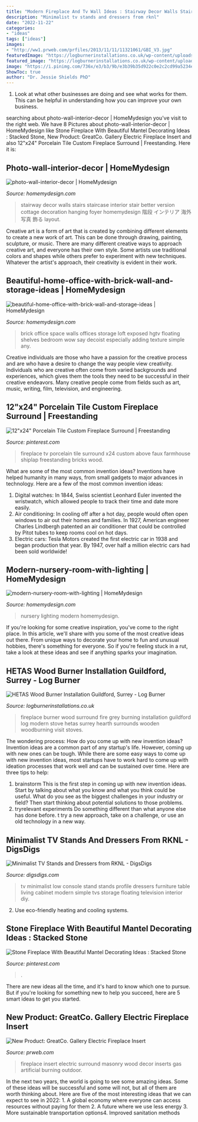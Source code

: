```yaml
---
title: "Modern Fireplace And Tv Wall Ideas : Stairway Decor Walls Stairs Staircase Interior Stair Better Version Cottage Decoration Hanging Foyer Homemydesign 階段 インテリア 海外 写真 飾る Layout"
description: "Minimalist tv stands and dressers from rknl"
date: "2022-11-22"
categories:
- "ideas"
tags: ["ideas"]
images:
- "http://ww1.prweb.com/prfiles/2013/11/11/11321061/GBI_V3.jpg"
featuredImage: "https://logburnerinstallations.co.uk/wp-content/uploads/2018/04/modern-fireplace-surround-0107.jpg"
featured_image: "https://logburnerinstallations.co.uk/wp-content/uploads/2018/04/modern-fireplace-surround-0107.jpg"
image: "https://i.pinimg.com/736x/e3/b3/9b/e3b39b35d922c0e2c2cd99a5234ebea8--beach-fireplace-fireplace-redo.jpg"
ShowToc: true
author: "Dr. Jessie Shields PhD"
---
```



1. Look at what other businesses are doing and see what works for them. This can be helpful in understanding how you can improve your own business. 

	

		
searching about photo-wall-interior-decor | HomeMydesign you've visit to the right web. We have 8 Pictures about photo-wall-interior-decor | HomeMydesign like Stone Fireplace With Beautiful Mantel Decorating Ideas : Stacked Stone, New Product: GreatCo. Gallery Electric Fireplace Insert and also 12&quot;x24&quot; Porcelain Tile Custom Fireplace Surround | Freestanding. Here it is:
		
    
## Photo-wall-interior-decor | HomeMydesign

<img loading=lazy src="https://homemydesign.com/wp-content/uploads/2014/04/photo-wall-interior-decor.jpg" onerror="this.onerror=null;this.src='https://tse1.mm.bing.net/th?id=OIP.IDmPS-BkPNbyFETX6qlfjAHaLT&amp;pid=15.1';" alt="photo-wall-interior-decor | HomeMydesign">

_Source: homemydesign.com_

>stairway decor walls stairs staircase interior stair better version cottage decoration hanging foyer homemydesign 階段 インテリア 海外 写真 飾る layout. 

	

Creative art is a form of art that is created by combining different elements to create a new work of art. This can be done through drawing, painting, sculpture, or music. There are many different creative ways to approach creative art, and everyone has their own style. Some artists use traditional colors and shapes while others prefer to experiment with new techniques. Whatever the artist's approach, their creativity is evident in their work.

    
## Beautiful-home-office-with-brick-wall-and-storage-ideas | HomeMydesign

<img loading=lazy src="https://homemydesign.com/wp-content/uploads/2019/03/beautiful-home-office-with-brick-wall-and-storage-ideas.jpg" onerror="this.onerror=null;this.src='https://tse1.mm.bing.net/th?id=OIP.6ANv3r-X1WNCspGGkv4cgAHaLH&amp;pid=15.1';" alt="beautiful-home-office-with-brick-wall-and-storage-ideas | HomeMydesign">

_Source: homemydesign.com_

>brick office space walls offices storage loft exposed hgtv floating shelves bedroom wow say decoist especially adding texture simple any. 

	

Creative individuals are those who have a passion for the creative process and are who have a desire to change the way people view creativity. Individuals who are creative often come from varied backgrounds and experiences, which gives them the tools they need to be successful in their creative endeavors. Many creative people come from fields such as art, music, writing, film, television, and engineering.

    
## 12&quot;x24&quot; Porcelain Tile Custom Fireplace Surround | Freestanding

<img loading=lazy src="https://i.pinimg.com/736x/e3/b3/9b/e3b39b35d922c0e2c2cd99a5234ebea8--beach-fireplace-fireplace-redo.jpg" onerror="this.onerror=null;this.src='https://tse2.mm.bing.net/th?id=OIP.qvD5qyyH5_vE2a55lB-qtAHaJ4&amp;pid=15.1';" alt="12&quot;x24&quot; Porcelain Tile Custom Fireplace Surround | Freestanding">

_Source: pinterest.com_

>fireplace tv porcelain tile surround x24 custom above faux farmhouse shiplap freestanding bricks wood. 

	

What are some of the most common invention ideas?
Inventions have helped humanity in many ways, from small gadgets to major advances in technology. Here are a few of the most common invention ideas:
1. Digital watches: In 1844, Swiss scientist Leonhard Euler invented the wristwatch, which allowed people to track their time and date more easily.
2. Air conditioning: In cooling off after a hot day, people would often open windows to air out their homes and families. In 1927, American engineer Charles Lindbergh patented an air conditioner that could be controlled by Pitot tubes to keep rooms cool on hot days.
3. Electric cars: Tesla Motors created the first electric car in 1938 and began production that year. By 1947, over half a million electric cars had been sold worldwide!

    
## Modern-nursery-room-with-lighting | HomeMydesign

<img loading=lazy src="https://homemydesign.com/wp-content/uploads/2014/06/modern-nursery-room-with-lighting.jpg" onerror="this.onerror=null;this.src='https://tse3.mm.bing.net/th?id=OIP.86GkAvQAfIDzYjJOdgaZQgHaLH&amp;pid=15.1';" alt="modern-nursery-room-with-lighting | HomeMydesign">

_Source: homemydesign.com_

>nursery lighting modern homemydesign. 

	

If you're looking for some creative inspiration, you've come to the right place. In this article, we'll share with you some of the most creative ideas out there. From unique ways to decorate your home to fun and unusual hobbies, there's something for everyone. So if you're feeling stuck in a rut, take a look at these ideas and see if anything sparks your imagination.

    
## HETAS Wood Burner Installation Guildford, Surrey - Log Burner

<img loading=lazy src="https://logburnerinstallations.co.uk/wp-content/uploads/2018/04/modern-fireplace-surround-0107.jpg" onerror="this.onerror=null;this.src='https://tse1.mm.bing.net/th?id=OIP.oY_5-jGh7rvfdZ3lyNW-3gHaJ4&amp;pid=15.1';" alt="HETAS Wood Burner Installation Guildford, Surrey - Log Burner">

_Source: logburnerinstallations.co.uk_

>fireplace burner wood surround fire grey burning installation guildford log modern stove hetas surrey hearth surrounds wooden woodburning visit stoves. 

	

The wondering process: How do you come up with new invention ideas?
Invention ideas are a common part of any startup's life. However, coming up with new ones can be tough. While there are some easy ways to come up with new invention ideas, most startups have to work hard to come up with ideation processes that work well and can be sustained over time. Here are three tips to help:
1) brainstorm
This is the first step in coming up with new invention ideas. Start by talking about what you know and what you think could be useful. What do you see as the biggest challenges in your industry or field? Then start thinking about potential solutions to those problems.
2) tryrelevant experiments
Do something different than what anyone else has done before. t try a new approach, take on a challenge, or use an old technology in a new way.

    
## Minimalist TV Stands And Dressers From RKNL - DigsDigs

<img loading=lazy src="https://www.digsdigs.com/photos/minimalist-tv-stand-linear-2.jpg" onerror="this.onerror=null;this.src='https://tse4.mm.bing.net/th?id=OIP.neWSp6Clff3gkpfxJ41rSwHaFL&amp;pid=15.1';" alt="Minimalist TV Stands and Dressers from RKNL - DigsDigs">

_Source: digsdigs.com_

>tv minimalist low console stand stands profile dressers furniture table living cabinet modern simple tvs storage floating television interior diy. 

	

2. Use eco-friendly heating and cooling systems.

    
## Stone Fireplace With Beautiful Mantel Decorating Ideas : Stacked Stone

<img loading=lazy src="https://i.pinimg.com/736x/67/01/11/6701113f70198aa544e8d0b09dfb2d8c--stacked-stone-fireplaces-rock-fireplaces.jpg" onerror="this.onerror=null;this.src='https://tse2.mm.bing.net/th?id=OIP.PQwe0iiFDz-RXS0pscE0twHaK3&amp;pid=15.1';" alt="Stone Fireplace With Beautiful Mantel Decorating Ideas : Stacked Stone">

_Source: pinterest.com_

>. 

	

There are new ideas all the time, and it's hard to know which one to pursue. But if you're looking for something new to help you succeed, here are 5 smart ideas to get you started.

    
## New Product: GreatCo. Gallery Electric Fireplace Insert

<img loading=lazy src="http://ww1.prweb.com/prfiles/2013/11/11/11321061/GBI_V3.jpg" onerror="this.onerror=null;this.src='https://tse2.mm.bing.net/th?id=OIP.sh5r_QjXd4BXdL2gVyylHwHaIC&amp;pid=15.1';" alt="New Product: GreatCo. Gallery Electric Fireplace Insert">

_Source: prweb.com_

>fireplace insert electric surround masonry wood decor inserts gas artificial burning outdoor. 

	

In the next two years, the world is going to see some amazing ideas. Some of these ideas will be successful and some will not, but all of them are worth thinking about. Here are five of the most interesting ideas that we can expect to see in 2022: 1. A global economy where everyone can access resources without paying for them 2. A future where we use less energy 3. More sustainable transportation options4. Improved sanitation methods
